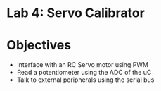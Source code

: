 # Lab 4: Servo Calibrator

# Objectives

- Interface with an RC Servo motor using PWM
- Read a potentiometer using the ADC of the uC
- Talk to external peripherals using the serial bus
